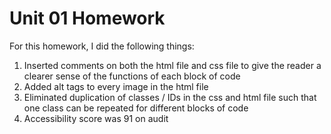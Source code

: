 # Unit 01 Homework

For this homework, I did the following things:

1.  Inserted comments on both the html file and css file to give the reader a clearer sense of the functions of each block of code
2.  Added alt tags to every image in the html file
3.  Eliminated duplication of classes / IDs in the css and html file such that one class can be repeated for different blocks of code
4.  Accessibility score was 91 on audit

